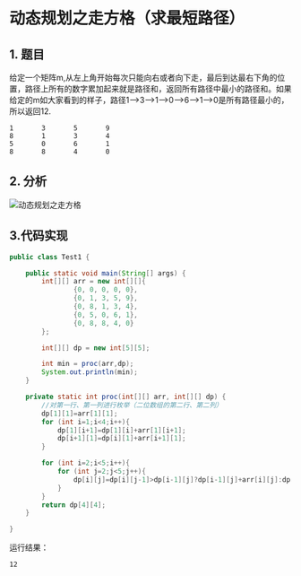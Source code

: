# 动态规划之走方格（求最短路径）


## 1. 题目
给定一个矩阵m,从左上角开始每次只能向右或者向下走，最后到达最右下角的位置，路径上所有的数字累加起来就是路径和，返回所有路径中最小的路径和。如果给定的m如大家看到的样子，路径1-->3-->1-->0-->6-->1-->0是所有路径最小的，所以返回12.

```
1       3       5       9
8       1       3       4
5       0       6       1
8       8       4       0
```


## 2. 分析

![动态规划之走方格](http://www.bcoder.top/img/interview/80.png)

## 3.代码实现

```java
public class Test1 {

    public static void main(String[] args) {
        int[][] arr = new int[][]{
                {0, 0, 0, 0, 0},
                {0, 1, 3, 5, 9},
                {0, 8, 1, 3, 4},
                {0, 5, 0, 6, 1},
                {0, 8, 8, 4, 0}
        };

        int[][] dp = new int[5][5];

        int min = proc(arr,dp);
        System.out.println(min);
    }

    private static int proc(int[][] arr, int[][] dp) {
        //对第一行、第一列进行枚举（二位数组的第二行、第二列）
        dp[1][1]=arr[1][1];
        for (int i=1;i<4;i++){
            dp[1][i+1]=dp[1][i]+arr[1][i+1];
            dp[i+1][1]=dp[i][1]+arr[i+1][1];
        }

        for (int i=2;i<5;i++){
            for (int j=2;j<5;j++){
                dp[i][j]=dp[i][j-1]>dp[i-1][j]?dp[i-1][j]+arr[i][j]:dp[i][j-1]+arr[i][j];
            }
        }
        return dp[4][4];
    }

}
```

运行结果：

```
12
```


